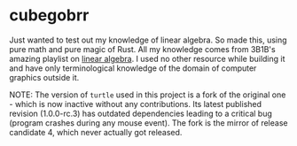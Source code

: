 # cubegobrr
Just wanted to test out my knowledge of linear algebra. So made this, using pure math and pure magic of Rust. All my knowledge comes from 3B1B's amazing playlist on [linear algebra](https://youtube.com/playlist?list=PLZHQObOWTQDPD3MizzM2xVFitgF8hE_ab&si=I-cRWnJgXXZ8c-Qb). I used no other resource while building it and have only terminological knowledge of the domain of computer graphics outside it. 

NOTE: The version of `turtle` used in this project is a fork of the original one - which is now inactive without any contributions. Its latest published revision (1.0.0-rc.3) has outdated dependencies leading to a critical bug (program crashes during any mouse event). The fork is the mirror of release candidate 4, which never actually got released.